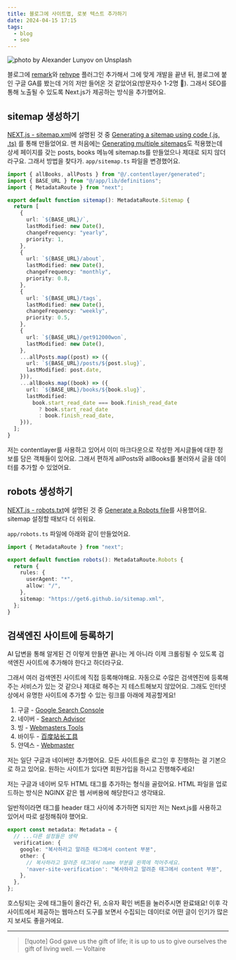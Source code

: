 ```yaml
---
title: 블로그에 사이트맵, 로봇 텍스트 추가하기
date: 2024-04-15 17:15
tags:
  - blog
  - seo
---
```


![photo by Alexander Lunyov on Unsplash](https://images.unsplash.com/photo-1707170808684-18eb5d49c58e?crop=entropy&cs=srgb&fm=jpg&ixid=M3wzNjM5Nzd8MHwxfHJhbmRvbXx8fHx8fHx8fDE3MTMxNjg5MDl8&ixlib=rb-4.0.3&q=85&w=768&h=432)

블로그에 [remark](https://github.com/remarkjs)와 [rehype](https://github.com/rehypejs) 플러그인 추가해서 그에 맞게 개발을 끝낸 뒤, 블로그에 붙인 구글 GA를 봤는데 거의 저만 들어온 것 같았어요(방문자수 1-2명 🥲). 그래서 SEO를 통해 노출될 수 있도록 Next.js가 제공하는 방식을 추가했어요.

## sitemap 생성하기
[NEXT.js - sitemap.xml](https://nextjs.org/docs/app/api-reference/file-conventions/metadata/sitemap)에 설명된 것 중 [Generating a sitemap using code (.js, .ts)](https://nextjs.org/docs/app/api-reference/file-conventions/metadata/sitemap#generating-a-sitemap-using-code-js-ts) 를 통해 만들었어요. 맨 처음에는 [Generating multiple sitemaps](https://nextjs.org/docs/app/api-reference/file-conventions/metadata/sitemap#generating-multiple-sitemaps)도 적용했는데 상세 페이지를 갖는 posts, books 메뉴에 sitemap.ts를 만들었으나 제대로 되지 않더라구요. 그래서 방법을 찾다가.  `app/sitemap.ts` 파일을 변경했어요.

```typescript
import { allBooks, allPosts } from "@/.contentlayer/generated";
import { BASE_URL } from "@/app/lib/definitions";
import { MetadataRoute } from "next";

export default function sitemap(): MetadataRoute.Sitemap {
  return [
    {
      url: `${BASE_URL}/`,
      lastModified: new Date(),
      changeFrequency: "yearly",
      priority: 1,
    },
    {
      url: `${BASE_URL}/about`,
      lastModified: new Date(),
      changeFrequency: "monthly",
      priority: 0.8,
    },
    {
      url: `${BASE_URL}/tags`,
      lastModified: new Date(),
      changeFrequency: "weekly",
      priority: 0.5,
    },
    {
      url: `${BASE_URL}/get912000won`,
      lastModified: new Date(),
    },
    ...allPosts.map((post) => ({
      url: `${BASE_URL}/posts/${post.slug}`,
      lastModified: post.date,
    })),
    ...allBooks.map((book) => ({
      url: `${BASE_URL}/books/${book.slug}`,
      lastModified:
        book.start_read_date === book.finish_read_date
          ? book.start_read_date
          : book.finish_read_date,
    })),
  ];
}
```

저는 contentlayer를 사용하고 있어서 이미 마크다운으로 작성한 게시글들에 대한 정보를 담은 객체들이 있어요. 그래서 편하게 allPosts와 allBooks를 불러와서 글을 데이터를 추가할 수 있었어요.
## robots 생성하기
[NEXT.js - robots.txt](https://nextjs.org/docs/app/api-reference/file-conventions/metadata/robots)에 설명된 것 중 [Generate a Robots file](https://nextjs.org/docs/app/api-reference/file-conventions/metadata/robots#generate-a-robots-file)를 사용했어요. sitemap 설정할 때보다 더 쉬워요. 

`app/robots.ts` 파일에 아래와 같이 만들었어요.
```typescript
import { MetadataRoute } from "next";

export default function robots(): MetadataRoute.Robots {
  return {
    rules: {
      userAgent: "*",
      allow: "/",
    },
    sitemap: "https://get6.github.io/sitemap.xml",
  };
}
```
## 검색엔진 사이트에 등록하기
AI 답변을 통해 알게된 건 이렇게 만들면 끝나는 게 아니라 이제 크롤링될 수 있도록 검색엔진 사이트에 추가해야 한다고 하더라구요.

그래서 여러 검색엔진 사이트에 직접 등록해야해요. 자동으로 수많은 검색엔진에 등록해주는 서비스가 있는 것 같으나 제대로 해주는 지 테스트해보지 않았어요. 그래도 인터넷상에서 유명한 사이트에 추가할 수 있는 링크를 아래에 제공할게요!

1. 구글 - [Google Search Console](https://search.google.com/search-console/welcome)
2. 네이버 - [Search Advisor](https://searchadvisor.naver.com/)
3. 빙 - [Webmasters Tools](https://www.bing.com/webmasters/about)
4. 바이두 - [百度站长工具](https://ziyuan.baidu.com/site/index)
5. 얀덱스 - [Webmaster](https://webmaster.yandex.com/welcome/)

저는 일단 구글과 네이버만 추가했어요. 모든 사이트들은 로그인 후 진행하는 걸 기본으로 하고 있어요. 원하는 사이트가 있다면 회원가입을 하시고 진행해주세요!

저는 구글과 네이버 모두 HTML 태그를 추가하는 형식을 골랐어요. HTML 파일을 업로드하는 방식은 NGINX 같은 웹 서버용에 해당한다고 생각돼요.

일반적이라면 태그를 header 태그 사이에 추가하면 되지만 저는 Next.js를 사용하고 있어서 따로 설정해줘야 했어요.

```typescript
export const metadata: Metadata = {
  // ...다른 설정들은 생략
  verification: {
    google: "복사하라고 알려준 태그에서 content 부분",
    other: {
      // 복사하라고 알려준 태그에서 name 부분을 왼쪽에 적어주세요.
      'naver-site-verification': "복사하라고 알려준 태그에서 content 부분",
    },
  },
};
```

호스팅되는 곳에 태그들이 올라간 뒤, 소유자 확인 버튼을 눌러주시면 완료돼요!
이후 각 사이트에서 제공하는 웹마스터 도구를 보면서 수집되는 데이터로 어떤 글이 인기가 많은지 보셔도 좋을거에요.

---

> [!quote] God gave us the gift of life; it is up to us to give ourselves the gift of living well.
> — Voltaire